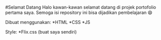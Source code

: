 #Selamat Datang
Halo kawan-kawan selamat datang di projek portofolio pertama saya. Semoga isi repository ini bisa dijadikan pembelajaran 😄

Dibuat menggunakan:
*HTML 
*CSS 
*JS 

Style:
*Flix.css (buat saya sendiri)


